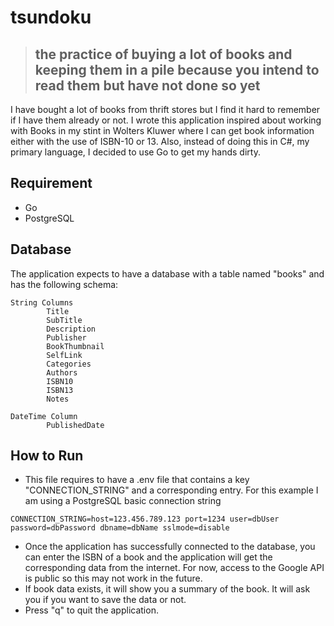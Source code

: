 # tsundoku

>## the practice of buying a lot of books and keeping them in a pile because you intend to read them but have not done so yet

I have bought a lot of books from thrift stores but I find it hard to remember if I have them already or not. I wrote this application inspired about working with Books in my stint in Wolters Kluwer where I can get book information either with the use of ISBN-10 or 13. Also, instead of doing this in C#, my primary language, I decided to use Go to get my hands dirty.


## Requirement
- Go
- PostgreSQL

## Database
The application expects to have a database with a table named "books" and has the following schema:

```
String Columns
        Title 
        SubTitle
        Description
        Publisher
        BookThumbnail
        SelfLink
        Categories
        Authors       
        ISBN10 
        ISBN13 
        Notes 

DateTime Column
        PublishedDate
```

## How to Run

- This file requires to have a .env file that contains a key "CONNECTION_STRING" and a corresponding entry. For this example I am using a PostgreSQL basic connection string

```
CONNECTION_STRING=host=123.456.789.123 port=1234 user=dbUser password=dbPassword dbname=dbName sslmode=disable
```

- Once the application has successfully connected to the database, you can enter the ISBN of a book and the application will get the corresponding data from the internet. For now, access to the Google API is public so this may not work in the future. 
- If book data exists, it will show you a summary of the book. It will ask you if you want to save the data or not. 
- Press "q" to quit the application.